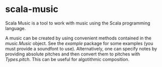 # scala-music
Scala Music is a tool to work with music using the Scala programming language.

A music can be created by using convenient methods contained in the _music.Music_ object. See the _example_ package
for some examples (you must provide a soundfont to use).
Alternatively, one can specify notes by providing absolute pitches and then convert them to pitches with _Types.pitch_.
This can be useful for algotithmic composition.
